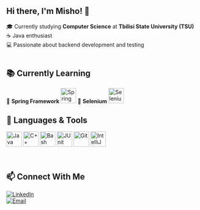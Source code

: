 ## Hi there, I'm Misho! 👋

🎓 Currently studying **Computer Science** at **Tbilisi State University (TSU)**  
☕ Java enthusiast  
💻 Passionate about backend development and testing  
<br>

## 📚 Currently Learning  
🔹 **Spring Framework**    <img alt="Spring" width="40px" src="https://cdn.jsdelivr.net/gh/devicons/devicon/icons/spring/spring-original.svg"/> 
🔹 **Selenium** <img alt="Selenium" width="40px" src="https://cdn.jsdelivr.net/gh/devicons/devicon/icons/selenium/selenium-original.svg"/>
<br>

## 🧰 Languages & Tools  
<p align="left">
  <img alt="Java" width="40px" src="https://cdn.jsdelivr.net/gh/devicons/devicon/icons/java/java-original.svg"/>
  <img alt="C++" width="40px" src="https://raw.githubusercontent.com/isocpp/logos/master/cpp_logo.png"/>
  <img alt="Bash" width="40px" src="https://cdn.jsdelivr.net/gh/devicons/devicon/icons/bash/bash-original.svg"/>
  <img alt="JUnit" width="40px" src="https://cdn.jsdelivr.net/gh/devicons/devicon/icons/junit/junit-plain-wordmark.svg"/>
  <img alt="Git" width="40px" src="https://cdn.jsdelivr.net/gh/devicons/devicon/icons/git/git-original.svg"/>
  <img alt="IntelliJ IDEA" width="40px" src="https://cdn.jsdelivr.net/gh/devicons/devicon/icons/intellij/intellij-original.svg"/>
  
  
</p>
<br>

## 📫 Connect With Me  
[![LinkedIn](https://img.shields.io/badge/LinkedIn-Profile-blue?style=for-the-badge&logo=linkedin)](https://www.linkedin.com/in/misho-suxishvili-8ab872330)  
[![Email](https://img.shields.io/badge/Email-Contact-red?style=for-the-badge&logo=gmail)](mailto:mishosukhishvili@gmail.com)  


